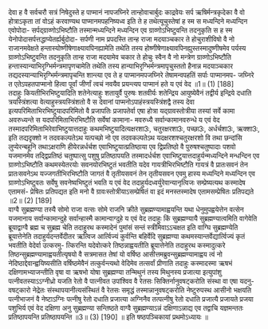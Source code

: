 

  
देवा ह वै सर्वचरौ सत्रं निषेदुस्ते ह पाप्मानं नापजघ्निरे तान्होवाचार्बुदः काद्रवेयः सर्प ऋषिर्मन्त्रकृदेका वै वो होत्राऽकृता तां वोऽहं करवाण्यथ पाप्मानमपहनिष्यध्व इति ते ह तथेत्यूचुस्तेषां ह स्म स मध्यन्दिने मध्यन्दिन एवोपोदा- सर्पद्ग्राव्णोऽभिष्टौति तस्मान्मध्यन्दिने मध्यन्दिन एव ग्राव्णोऽभिष्टुवन्ति तदनुकृति स ह स्म येनोपोदासर्पत्तद्धाप्येतर्ह्यर्बुदोदा- सर्पणी नाम प्रपदस्ति तान्ह राजा मदयाञ्चकार ते होचुराशीविषो वै नो राजानमवेक्षते हन्तास्योष्णीषेणाक्ष्यावपिनह्यामेति तथेति तस्य होष्णीषेणाक्ष्यावपिनह्युस्तस्मादुष्णीषमेव पर्यस्य ग्राव्णोऽभिष्टुवन्ति तदनुकृति तान्ह राजा मदयामेव चकार ते होचुः स्वैन वै नो मन्त्रेण ग्राव्णोऽभिष्टौति हन्तास्यान्याभिरृग्भिर्मन्त्रमापृणचामेति तथेति तस्य हान्याभिरृग्भिर्मन्त्रमापृचुस्ततो हैनान्न मदयाञ्चकार तद्यदस्यान्याभिरृग्भिर्मन्त्रमापृचन्ति शान्त्या एव ते ह पाप्मानमपजघ्निरे तेषामन्वपहतिं सर्पाः पाप्मानमप- जघ्निरे त एतेऽपहतपाप्मानो हित्वा पूर्वां जीर्णां त्वचं नवयैव प्रयन्त्यप पाप्मानं हते य एवं वेद ॥1॥ (1) [188]  
तदाहुः कियतीभिरभिष्टुयादिति शतेनेत्याहुः शतायुर्वै पुरुषः शतवीर्यः शतेन्द्रिय आयुष्येवैनं तद्वीर्य इन्द्रिये दधाति त्रयस्त्रिंशत्या वेत्याहुस्त्रयस्त्रिंशतो वै स देवानां पाप्मनोऽपाहंस्त्रयस्त्रिंशद्वै तस्य देवा इत्यपरिमिताभिरभिष्टुयादपरिमितो वै प्रजापतिः प्रजापतेर्वा एषा होत्रा यद्ग्रावस्तोत्रीया तस्यां सर्वे कामा अवरुध्यन्ते स यदपरिमिताभिरभिष्टौति सर्वेषां कामाना- मवरुध्यै सर्वान्कामानवरुन्धे य एवं वेद तस्मादपरिमिताभिरेवाभिष्टुयात्तदाहुः कथमभिष्टुयादित्यक्षरशा3ः, चतुरक्षरशा3ः, पच्छा3ः, अर्धर्चशा3ः, ऋक्शा3ः, इति तद्यदृक्शो न तदवकल्पतेऽथ यत्पच्छो नो एव तदवकल्पतेऽथ यदक्षरशश्चतुरक्षरशो वि तथा छन्दांसि लुप्येरन्बहूनि तथाऽक्षराणि हीयेरन्नर्धर्चश एवाभिष्टुयात्प्रतिष्ठाया एव द्विप्रतिष्ठो वै पुरुषश्चतुष्पादाः पशवो यजमानमेव तद्द्विप्रतिष्ठं चतुष्पात्सु पशुषु प्रतिष्ठापयति तस्मादर्धर्चश एवाभिष्टुयात्तदाहुर्यन्मध्यन्दिने मन्धन्दिन एव ग्राव्णोऽभिष्टौति कथमस्येतरयोः सवनयोरभिष्टुतं भवतीति यदेव गायत्रीभिरभिष्टौति गायत्रं वै प्रातःसवनं तेन प्रातःसवनेऽथ यज्जगतीभिरभिष्टौति जागतं वै तृतीयसवनं तेन तृतीयसवन एवमु हास्य मध्यन्दिने मध्यन्दिन एव ग्राव्णोऽभिष्टुवतः सर्वेषु सवनेष्वभिष्टुतं भवति य एवं वेद तदाहुर्यदध्वर्युरेवान्यानृत्विजः सम्प्रेष्यत्यथ कस्मादेष एतामसं- प्रेषितः प्रतिपद्यत इति मनो वै ग्रावःस्तोत्रीयाऽसम्प्रेषितं वा इदं मनस्तस्मादेष एतामसम्प्रेषितः प्रतिपद्यते ॥2॥ (2) [189]  
वाग्वै सुब्रह्मण्या तस्यै सोमो राजा वत्सः सोमे राजनि क्रीते सुब्रह्मण्यामाह्वयन्ति यथा धेनुमुपह्वयेत्तेन वत्सेन यजमानाय सर्वान्कामान्दुहे सर्वान्हास्मै कामान्वाग्दुहे य एवं वेद तदाहुः किं सुब्रह्मण्यायै सुब्रह्मण्यात्वमिति वागेवेति ब्रूयाद्वाग्वै ब्रह्म च सुब्रह्म चेति तदाहुरथ कस्मादेनं पुमांसं सन्तं स्त्रीमिवाऽऽचक्षत इति वाग्घि सुब्रह्मण्येति ब्रूयात्तेनेति तदाहुर्यदन्तर्वेदीतर ऋत्विज आर्त्विज्यं कुर्वन्ति बहिर्वेदि सुब्रह्मण्या कथमस्यान्तर्वेद्यार्त्विज्यं कृतं भवतीति वेदेर्वा उत्करमु- त्किरन्ति यदेवोत्करे तिष्ठन्नाह्वयतीति ब्रूयात्तेनेति तदाहुरथ कस्मादुत्करे तिष्ठन्सुब्रह्मण्यामाह्वयतीत्यृषयो वै सत्रमासत तेषां यो वर्षिष्ठ आसीत्तमब्रुवन्सुब्रह्मण्यामाह्वय त्वं नो नेदिष्ठाद्देवान्ह्वयिष्यसीति वर्षिष्ठमेवैनं तत्कुर्वन्त्यथो वेदिमेव तत्सर्वां प्रीणाति तदाहुः कस्मादस्मा ऋषभं दक्षिणामभ्याजन्तीति वृषा वा ऋषभो योषा सुब्रह्मण्या तन्मिथुनं तस्य मिथुनस्य प्रजात्या इत्युपांशु पत्नीवतस्याऽऽग्नीध्रो यजति रेतो वै पात्नीवत उपांश्विव वै रेतसः सिक्तिर्नानुवषट्करोति संस्था वा एषा यदनु- वषट्कारो नेद्रेतः संस्थापयानीत्यसंस्थितं वै रेतसः समृद्धं तस्मान्नानुवषट्करोति नेष्टुरुपस्थ आसीनो भक्षयति पत्नीभाजनं वै नेष्टाऽग्निः पत्नीषु रेतो दधाति प्रजात्या अग्निनैव तत्पत्नीषु रेतो दधाति प्रजात्यै प्रजायते प्रजया पशुभिर्य एवं वेद दक्षिणा अनु सुब्रह्मण्या सन्तिष्ठते वाग्वै सुब्रह्मण्याऽन्नं दक्षिणाऽन्नाद्य एव तद्वाचि यज्ञमन्ततः प्रतिष्ठापयन्ति प्रतिष्ठापयन्ति ॥3॥ (3) [190] ॥ इति षष्ठपञ्चिकायां प्रथमोऽध्यायः ॥  
